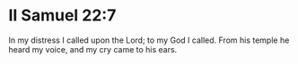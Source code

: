 # II Samuel 22:7

In my distress I called upon the Lord; to my God I called. From his temple he heard my voice, and my cry came to his ears.
